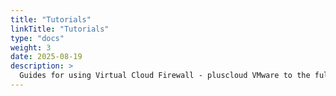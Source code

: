 ```yaml
---
title: "Tutorials"
linkTitle: "Tutorials"
type: "docs"
weight: 3
date: 2025-08-19
description: >
  Guides for using Virtual Cloud Firewall - pluscloud VMware to the fullest
---
```

